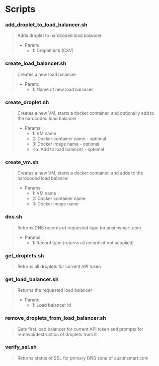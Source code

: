 # Scripts

### add_droplet_to_load_balancer.sh

>Adds droplet to hardcoded load balancer
>  * Param: 
>    * 1: Droplet id's (CSV)


### create_load_balancer.sh

>Creates a new load balancer
>  * Param: 
>    * 1: Name of new load balancer
  

### create_droplet.sh

>Creates a new VM, starts a docker container, and optionally add to the hardcoded load balancer
>  * Params:   
>    * 1: VM name 
>    * 2: Docker container name - optional
>    * 3: Docker image name - optional
>    * -lb: Add to load balancer - optional

### create_vm.sh

>Creates a new VM, starts a docker container, and adds to the hardcoded load balancer
>  * Params:   
>    * 1: VM name 
>    * 2: Docker container name
>    * 3: Docker image name

    
### dns.sh

>Returns DNS records of requested type for austinsmart.com
>  *  Params:
>     * 1: Record type (returns all records if not supplied)

### get_droplets.sh

>Returns all droplets for current API token

### get_load_balancer.sh

>Returns the requested load balancer
>   * Param:
>     * 1: Load balancer id
    
### remove_droplets_from_load_balancer.sh

>Gets first load balancer for current API token and prompts for removal/destruction of droplets from it

### verify_ssl.sh

>Returns status of SSL for primary DNS zone of austinsmart.com


